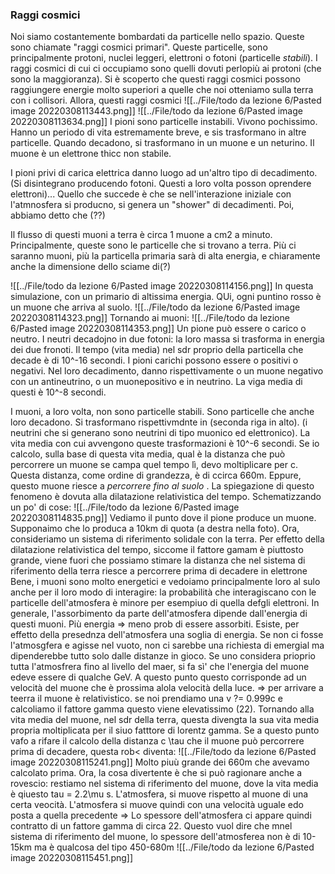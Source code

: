 ### Raggi cosmici
Noi siamo costantemente bombardati da particelle nello spazio. Queste sono chiamate "raggi cosmici primari". Queste particelle, sono principalmente protoni, nuclei leggeri, elettroni o fotoni (particelle _stabili_). I raggi cosmici di cui ci occupiamo sono quelli dovuti perlopiù ai protoni (che sono la maggioranza). 
Si è scoperto che questi raggi cosmici possono raggiungere energie molto superiori a quelle che noi otteniamo sulla terra con i collisori. Allora, questi raggi cosmici
![[../File/todo da lezione 6/Pasted image 20220308113443.png]]
![[../File/todo da lezione 6/Pasted image 20220308113634.png]]
I pioni sono particelle instabili. Vivono pochissimo. Hanno un periodo di vita estremamente breve, e sis trasformano in altre particelle. Quando decadono, si trasformano in un muone e un neturino. Il muone è un elettrone thicc non stabile. 

I pioni privi di carica elettrica danno luogo ad un'altro tipo di decadimento. (Si disintegrano producendo fotoni. Questi a loro volta posson oprendere elettroni)...
Quello che succede è che se nell'interazione iniziale con l'atmnosfera si producno, si genera un "shower" di decadimenti. Poi, abbiamo detto che 
(??)

Il flusso di questi muoni a terra è circa 1 muone a cm2 a minuto. Principalmente, queste sono le particelle che si trovano a terra.
Più ci saranno muoni, più la particella primaria sarà di alta energia, e chiaramente anche la dimensione dello sciame di(?)

![[../File/todo da lezione 6/Pasted image 20220308114156.png]]
In questa simulazione, con un primario di altissima energia. QUi, ogni puntino rosso è un muone che arriva al suolo.
![[../File/todo da lezione 6/Pasted image 20220308114323.png]]
Tornando ai muoni:
![[../File/todo da lezione 6/Pasted image 20220308114353.png]]
Un pione può essere o carico o neutro. I neutri decadojno in due fotoni: la loro massa si trasforma in energia dei due fronoti. Il tempo (vita media) nel sdr proprio della particella che decade è di 10^-16 secondi. I pioni carichi possono essere o positivi o negativi. Nel loro decadimento, danno rispettivamente o un muone negativo con un antineutrino, o un muonepositivo e in neutrino. La viga media di questi è 10^-8 secondi.

I muoni, a loro volta, non sono particelle stabili. Sono particelle che anche loro decadono. Si trasformano rispettivmdnte in (seconda riga in alto). (i neutrini che si generano sono neutrini di tipo muonico ed elettronico). La vita media con cui avvengono queste trasformazioni è 10^-6 secondi. Se io calcolo, sulla base di questa vita media, qual è la distanza che può percorrere un muone se campa quel tempo lì, devo moltiplicare per c.
Questa distanza, come ordine di grandezza, è di ccirca 660m. Eppure, questo muone riesce a _percorrere fino al suolo_ . La spiegazione di questo fenomeno è dovuta alla dilatazione relativistica del tempo. Schematizzando un po' di cose:
![[../File/todo da lezione 6/Pasted image 20220308114835.png]]
Vediamo il punto dove il pione produce un muone. Supponaimo che lo produca a 10km di quota (a destra nella foto). Ora, consideriamo un sistema di riferimento solidale con la terra. Per effetto della dilatazione relativistica del tempo, siccome il fattore gamam è piuttosto grande, viene fuori che possiamo stimare la distanza che nel sistema di riferimento della terra riesce a percorrere prima di decadere in elettrone
Bene, i muoni sono molto energetici e vedoiamo principalmente loro al sulo anche per il loro modo di interagire: la probabilità che interagiscano con le particelle dell'atmosfera è minore per esempiuo di quella defgli elettroni. In generale, l'assorbimento da parte dell'atmosfera dipende dall'energia di questi muoni. Più energia => meno prob di essere assorbiti. Esiste, per effetto della presednza dell'atmosfera una soglia di energia. Se non ci fosse l'atmosgfera e agisse nel vuoto, non ci sarebbe una richiesta di emergial ma dipenderebbe tutto solo dalle distanze in gioco.
Se uno considera prioprio tutta l'atmosfrera fino al livello del maer, si fa sì' che l'energia del muone edeve essere di qualche GeV. A questo punto questo corrisponde ad un velocità del muone che è prossima alola velocità della luce. => per arrivare a  teerra il muone è relativistico. se noi prendiamo una v ?= 0.999c e calcoliamo il fattore gamma questo viene elevatissimo (22).
Tornando alla vita media del muone, nel sdr della terra, questa divengta la sua vita media propria moltiplicata per il siuo fatttore di lorentz gamma. Se a questo punto vafo a rifare il calcolo della distanza c \tau che il muone può percorrere prima di decadere, questa rob< diventa:
![[../File/todo da lezione 6/Pasted image 20220308115241.png]]
Molto piuù grande dei 660m che avevamo calcolato prima.
Ora, la cosa divertente è che si può ragionare anche a rovescio: restiamo nel sistema di riferimento del muone, dove la vita media è qiuesto tau = 2.2\mu s. L'atmosfera, si muove rispetto al muone di una certa veocità. L'atmosfera si muove quindi con una velocità uguale edo posta a quella precedente => Lo spessore dell'atmosfera ci appare quindi contratto di un fattore gamma di circa 22. Questo vuol dire che mnel sistema di riferimento del muone, lo spessore dell'atmosferea non è di 10-15km ma è qualcosa del tipo 450-680m
![[../File/todo da lezione 6/Pasted image 20220308115451.png]]
